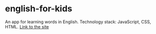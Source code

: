 # english-for-kids
An app for learning words in English. Technology stack: JavaScript, CSS, HTML.
[Link to the site](https://katefadeeva-english-for-kids.netlify.app/index.html "Click here")
